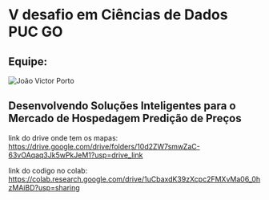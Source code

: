 # V desafio em Ciências de Dados PUC GO

## Equipe:

![João Victor Porto](https://avatars.githubusercontent.com/u/98399932?v=4)

## Desenvolvendo Soluções Inteligentes para o Mercado de Hospedagem Predição de Preços

link do drive onde tem os mapas: https://drive.google.com/drive/folders/10d2ZW7smwZaC-63vOAqaq3Jk5wPkJeM1?usp=drive_link

link do codigo no colab: https://colab.research.google.com/drive/1uCbaxdK39zXcpc2FMXvMa06_0hzMAiBD?usp=sharing
